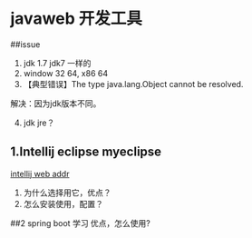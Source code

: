 # javaweb 开发工具
##issue
1. jdk 1.7  jdk7 一样的
2. window 32 64, x86 64
3. 【典型错误】The type java.lang.Object cannot be resolved.

解决：因为jdk版本不同。

4. jdk jre？
## 1.Intellij     eclipse  myeclipse

[intellij web addr](https://www.jetbrains.com/idea/)

1. 为什么选择用它，优点？
2. 怎么安装使用，配置？

##2 spring boot 学习
优点，怎么使用?

